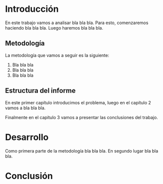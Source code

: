 # Introducción

En este trabajo vamos a analisar bla bla bla.
Para esto, comenzaremos haciendo bla bla bla.
Luego haremos bla bla bla.

## Metodología

La metodología que vamos a seguir es la siguiente:

1. Bla bla bla
2. Bla bla bla
3. Bla bla bla

## Estructura del informe

En este primer capítulo introducimos el problema, luego en el capítulo 2 vamos a bla bla bla.

Finalmente en el capítulo 3 vamos a presentar las conclusiones del trabajo.

# Desarrollo

Como primera parte de la metodología bla bla bla.
En segundo lugar bla bla bla.

# Conclusión